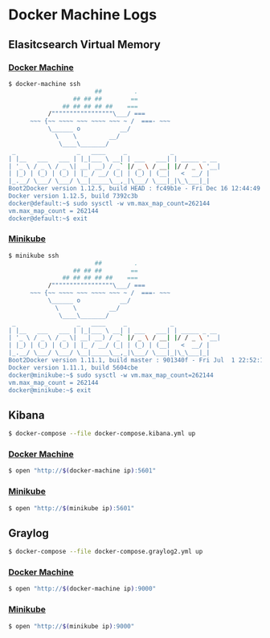# Docker Machine Logs

## Elasitcsearch Virtual Memory

### [Docker Machine](https://docs.docker.com/machine/overview/)

```bash
$ docker-machine ssh
                        ##         .
                  ## ## ##        ==
               ## ## ## ## ##    ===
           /"""""""""""""""""\___/ ===
      ~~~ {~~ ~~~~ ~~~ ~~~~ ~~~ ~ /  ===- ~~~
           \______ o           __/
             \    \         __/
              \____\_______/
 _                 _   ____     _            _
| |__   ___   ___ | |_|___ \ __| | ___   ___| | _____ _ __
| '_ \ / _ \ / _ \| __| __) / _` |/ _ \ / __| |/ / _ \ '__|
| |_) | (_) | (_) | |_ / __/ (_| | (_) | (__|   <  __/ |
|_.__/ \___/ \___/ \__|_____\__,_|\___/ \___|_|\_\___|_|
Boot2Docker version 1.12.5, build HEAD : fc49b1e - Fri Dec 16 12:44:49 UTC 2016
Docker version 1.12.5, build 7392c3b
docker@default:~$ sudo sysctl -w vm.max_map_count=262144
vm.max_map_count = 262144
docker@default:~$ exit
```

### [Minikube](https://github.com/kubernetes/minikube)

```bash
$ minikube ssh
                        ##         .
                  ## ## ##        ==
               ## ## ## ## ##    ===
           /"""""""""""""""""\___/ ===
      ~~~ {~~ ~~~~ ~~~ ~~~~ ~~~ ~ /  ===- ~~~
           \______ o           __/
             \    \         __/
              \____\_______/
 _                 _   ____     _            _
| |__   ___   ___ | |_|___ \ __| | ___   ___| | _____ _ __
| '_ \ / _ \ / _ \| __| __) / _` |/ _ \ / __| |/ / _ \ '__|
| |_) | (_) | (_) | |_ / __/ (_| | (_) | (__|   <  __/ |
|_.__/ \___/ \___/ \__|_____\__,_|\___/ \___|_|\_\___|_|
Boot2Docker version 1.11.1, build master : 901340f - Fri Jul  1 22:52:19 UTC 2016
Docker version 1.11.1, build 5604cbe
docker@minikube:~$ sudo sysctl -w vm.max_map_count=262144
vm.max_map_count = 262144
docker@minikube:~$ exit
```

## Kibana

```bash
$ docker-compose --file docker-compose.kibana.yml up
```

### [Docker Machine](https://docs.docker.com/machine/overview/)

```bash
$ open "http://$(docker-machine ip):5601"
```

### [Minikube](https://github.com/kubernetes/minikube)

```bash
$ open "http://$(minikube ip):5601"
```

## Graylog

```bash
$ docker-compose --file docker-compose.graylog2.yml up
```

### [Docker Machine](https://docs.docker.com/machine/overview/)

```bash
$ open "http://$(docker-machine ip):9000"
```

### [Minikube](https://github.com/kubernetes/minikube)

```bash
$ open "http://$(minikube ip):9000"
```
